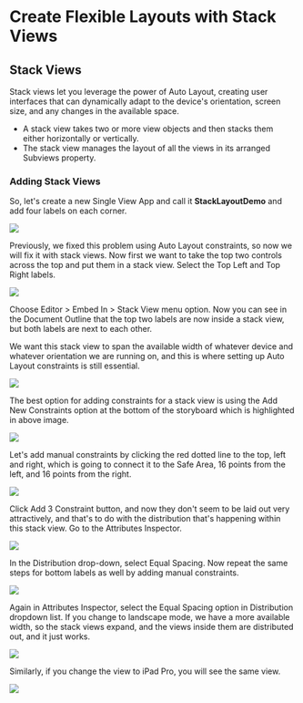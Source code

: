 # Create Flexible Layouts with Stack Views

## Stack Views

Stack views let you leverage the power of Auto Layout, creating user interfaces that can dynamically adapt to the device's orientation, screen size, and any changes in the available space. 

 - A stack view takes two or more view objects and then stacks them either horizontally or vertically. 
 - The stack view manages the layout of all the views in its arranged Subviews property. 

### Adding Stack Views

So, let's create a new Single View App and call it **StackLayoutDemo** and add four labels on each corner.

<img src="images/stacklayout1.png">

Previously, we fixed this problem using Auto Layout constraints, so now we will fix it with stack views. Now first we want to take the top two controls across the top and put them in a stack view. Select the Top Left and Top Right labels.

<img src="images/stacklayout2.png">

Choose Editor > Embed In > Stack View menu option. Now you can see in the Document Outline that the top two labels are now inside a stack view, but both labels are next to each other. 

We want this stack view to span the available width of whatever device and whatever orientation we are running on, and this is where setting up Auto Layout constraints is still essential.

<img src="images/stacklayout3.png">

The best option for adding constraints for a stack view is using the Add New Constraints option at the bottom of the storyboard which is highlighted in above image.
 
<img src="images/stacklayout4.png">

Let's add manual constraints by clicking the red dotted line to the top, left and right, which is going to connect it to the Safe Area, 16 points from the left, and 16 points from the right.

<img src="images/stacklayout5.png">

Click Add 3 Constraint button, and now they don't seem to be laid out very attractively, and that's to do with the distribution that's happening within this stack view. Go to the Attributes Inspector. 

<img src="images/stacklayout6.png">

In the Distribution drop-down, select Equal Spacing. Now repeat the same steps for bottom labels as well by adding manual constraints.

<img src="images/stacklayout7.png">

Again in Attributes Inspector, select the Equal Spacing option in Distribution dropdown list. If you change to landscape mode, we have a more available width, so the stack views expand, and the views inside them are distributed out, and it just works.

<img src="images/stacklayout8.png">

Similarly, if you change the view to iPad Pro, you will see the same view.

<img src="images/stacklayout9.png">
